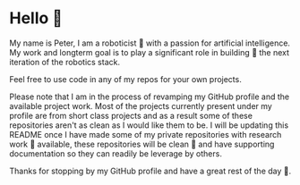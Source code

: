 # Hello 👋
My name is Peter, I am a roboticist 🤖 with a passion for artificial intelligence. My work and longterm goal is to play a significant role in building 🔧 the next iteration of the robotics stack.

Feel free to use code in any of my repos for your own projects. 

Please note that I am in the process of revamping my GitHub profile and the available project work. Most of the projects currently present under my profile are from short class projects and as a result some of these repositories aren't as clean as I would like them to be. I will be updating this README once I have made some of my private repositories with research work 🔬 available, these repositories will be clean 🧼 and have supporting documentation so they can readily be leverage by others.  

Thanks for stopping by my GitHub profile and have a great rest of the day 🤗.
